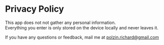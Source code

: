 # Privacy Policy
This app does not not gather any personal information.  
Everything you enter is only stored on the device locally and never leaves it.

If you have any questions or feedback, mail me at polzin.richard@gmail.com
